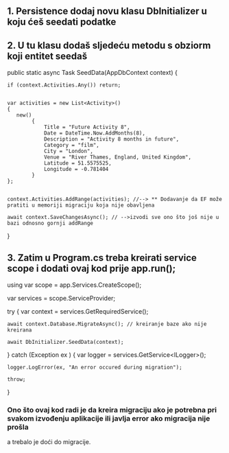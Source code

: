 ## 1. Persistence dodaj novu klasu DbInitializer u koju ćeš seedati podatke


## 2. U tu klasu dodaš sljedeću metodu s obziorm koji entitet seedaš

public static async Task SeedData(AppDbContext context)
{

    if (context.Activities.Any()) return;


    var activities = new List<Activity>()
    {
       new()
            {
                Title = "Future Activity 8",
                Date = DateTime.Now.AddMonths(8),
                Description = "Activity 8 months in future",
                Category = "film",
                City = "London",
                Venue = "River Thames, England, United Kingdom",
                Latitude = 51.5575525,
                Longitude = -0.781404
            }
    };

    
    context.Activities.AddRange(activities); //--> ** Dodavanje da EF može pratiti u memoriji migraciju koja nije obavljena

    await context.SaveChangesAsync(); // -->izvodi sve ono što još nije u bazi odnosno gornji addRange

}

## 3. Zatim u Program.cs treba kreirati service scope i dodati ovaj kod prije app.run();


using var scope = app.Services.CreateScope();

var services = scope.ServiceProvider;

try
{
    var context = services.GetRequiredService<AppDbContext>();

    await context.Database.MigrateAsync(); // kreiranje baze ako nije kreirana

    await DbInitializer.SeedData(context);

}
catch (Exception ex )
{
    var logger = services.GetService<ILogger<Program>>();

    logger.LogError(ex, "An error occured during migration");

	throw;
}

### Ono što ovaj kod radi je da kreira migraciju ako je potrebna pri svakom izvođenju aplikacije ili javlja error ako migracija nije prošla
a trebalo je doći do migracije.